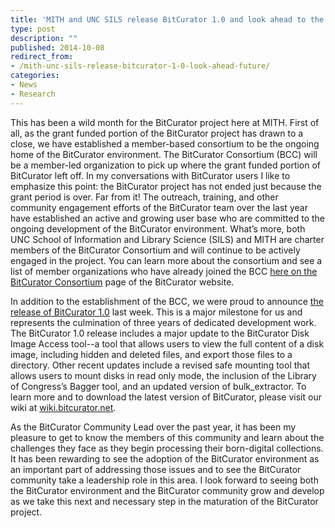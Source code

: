 ```yaml
---
title: 'MITH and UNC SILS release BitCurator 1.0 and look ahead to the future'
type: post
description: ""
published: 2014-10-08
redirect_from: 
- /mith-unc-sils-release-bitcurator-1-0-look-ahead-future/
categories:
- News
- Research
---
```

This has been a wild month for the BitCurator project here at MITH. First of all, as the grant funded portion of the BitCurator project has drawn to a close, we have established a member-based consortium to be the ongoing home of the BitCurator environment. The BitCurator Consortium (BCC) will be a member-led organization to pick up where the grant funded portion of BitCurator left off. In my conversations with BitCurator users I like to emphasize this point: the BitCurator project has not ended just because the grant period is over. Far from it! The outreach, training, and other community engagement efforts of the BitCurator team over the last year have established an active and growing user base who are committed to the ongoing development of the BitCurator environment. What’s more, both UNC School of Information and Library Science (SILS) and MITH are charter members of the BitCurator Consortium and will continue to be actively engaged in the project. You can learn more about the consortium and see a list of member organizations who have already joined the BCC [here on the BitCurator Consortium](http://www.bitcurator.net/bitcurator-consortium/) page of the BitCurator website.

In addition to the establishment of the BCC, we were proud to announce [the release of BitCurator 1.0](http://www.umdrightnow.umd.edu/news/umd-releases-digital-forensic-software-libraries) last week. This is a major milestone for us and represents the culmination of three years of dedicated development work. The BitCurator 1.0 release includes a major update to the BitCurator Disk Image Access tool--a tool that allows users to view the full content of a disk image, including hidden and deleted files, and export those files to a directory. Other recent updates include a revised safe mounting tool that allows users to mount disks in read only mode, the inclusion of the Library of Congress’s Bagger tool, and an updated version of bulk_extractor. To learn more and to download the latest version of BitCurator, please visit our wiki at [wiki.bitcurator.net](http://wiki.bitcurator.net/index.php?title=Main_Page).

As the BitCurator Community Lead over the past year, it has been my pleasure to get to know the members of this community and learn about the challenges they face as they begin processing their born-digital collections. It has been rewarding to see the adoption of the BitCurator environment as an important part of addressing those issues and to see the BitCurator community take a leadership role in this area. I look forward to seeing both the BitCurator environment and the BitCurator community grow and develop as we take this next and necessary step in the maturation of the BitCurator project.
